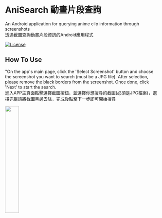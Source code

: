 # AniSearch 動畫片段查詢

An Android application for querying anime clip information through screenshots<br />
透過截圖查詢動畫片段資訊的Android應用程式





[![License](https://img.shields.io/badge/License-Apache%202.0-blue.svg)](https://opensource.org/licenses/Apache-2.0)


## How To Use
"On the app's main page, click the 'Select Screenshot' button and choose the screenshot you want to search (must be a JPG file). After selection, please remove the black borders from the screenshot. Once done, click 'Next' to start the search.<br />
進入APP主頁面點擊選擇截圖按鈕，並選擇你想搜尋的截圖(必須是JPG檔案)，選擇完畢請將截圖黑邊去除，完成後點擊下一步即可開始搜尋


<p align="left">
<a href="https://play.google.com/store/apps/details?id=com.kiwitomatostudio.anisearch">
  <img src="https://cdn.rawgit.com/steverichey/google-play-badge-svg/master/img/zh-tw_get.svg" width="30%">
</a>
</p>
